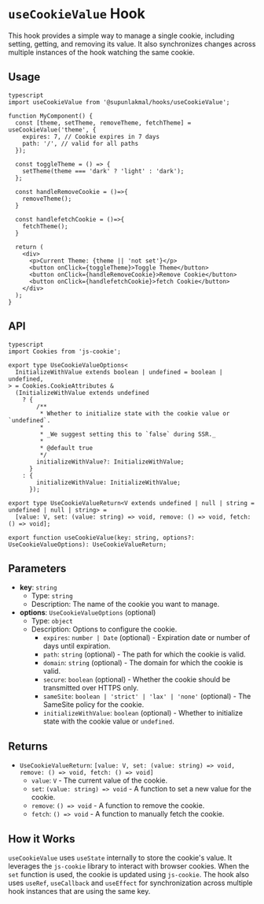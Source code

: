# `useCookieValue` Hook

This hook provides a simple way to manage a single cookie, including setting, getting, and removing its value. It also synchronizes changes across multiple instances of the hook watching the same cookie.

## Usage
```
typescript
import useCookieValue from '@supunlakmal/hooks/useCookieValue';

function MyComponent() {
  const [theme, setTheme, removeTheme, fetchTheme] = useCookieValue('theme', {
    expires: 7, // Cookie expires in 7 days
    path: '/', // valid for all paths
  });

  const toggleTheme = () => {
    setTheme(theme === 'dark' ? 'light' : 'dark');
  };

  const handleRemoveCookie = ()=>{
    removeTheme();
  }

  const handlefetchCookie = ()=>{
    fetchTheme();
  }
  
  return (
    <div>
      <p>Current Theme: {theme || 'not set'}</p>
      <button onClick={toggleTheme}>Toggle Theme</button>
      <button onClick={handleRemoveCookie}>Remove Cookie</button>
      <button onClick={handlefetchCookie}>fetch Cookie</button>
    </div>
  );
}
```
## API
```
typescript
import Cookies from 'js-cookie';

export type UseCookieValueOptions<
  InitializeWithValue extends boolean | undefined = boolean | undefined,
> = Cookies.CookieAttributes &
  (InitializeWithValue extends undefined
    ? {
        /**
         * Whether to initialize state with the cookie value or `undefined`.
         *
         * _We suggest setting this to `false` during SSR._
         *
         * @default true
         */
        initializeWithValue?: InitializeWithValue;
      }
    : {
        initializeWithValue: InitializeWithValue;
      });

export type UseCookieValueReturn<V extends undefined | null | string = undefined | null | string> =
  [value: V, set: (value: string) => void, remove: () => void, fetch: () => void];

export function useCookieValue(key: string, options?: UseCookieValueOptions): UseCookieValueReturn;
```
## Parameters

*   **key**: `string`
    *   Type: `string`
    *   Description: The name of the cookie you want to manage.
*   **options**: `UseCookieValueOptions` (optional)
    *   Type: `object`
    *   Description: Options to configure the cookie.
        *   `expires`: `number | Date` (optional) - Expiration date or number of days until expiration.
        *   `path`: `string` (optional) - The path for which the cookie is valid.
        *   `domain`: `string` (optional) - The domain for which the cookie is valid.
        *   `secure`: `boolean` (optional) - Whether the cookie should be transmitted over HTTPS only.
        *   `sameSite`: `boolean | 'strict' | 'lax' | 'none'` (optional) - The SameSite policy for the cookie.
        *   `initializeWithValue`: `boolean` (optional) - Whether to initialize state with the cookie value or `undefined`.

## Returns

*   `UseCookieValueReturn`: `[value: V, set: (value: string) => void, remove: () => void, fetch: () => void]`
    *   `value`: `V` - The current value of the cookie.
    *   `set`: `(value: string) => void` - A function to set a new value for the cookie.
    *   `remove`: `() => void` - A function to remove the cookie.
    *   `fetch`: `() => void` - A function to manually fetch the cookie.

## How it Works

`useCookieValue` uses `useState` internally to store the cookie's value. It leverages the `js-cookie` library to interact with browser cookies. When the `set` function is used, the cookie is updated using `js-cookie`. The hook also uses `useRef`, `useCallback` and `useEffect` for synchronization across multiple hook instances that are using the same key.